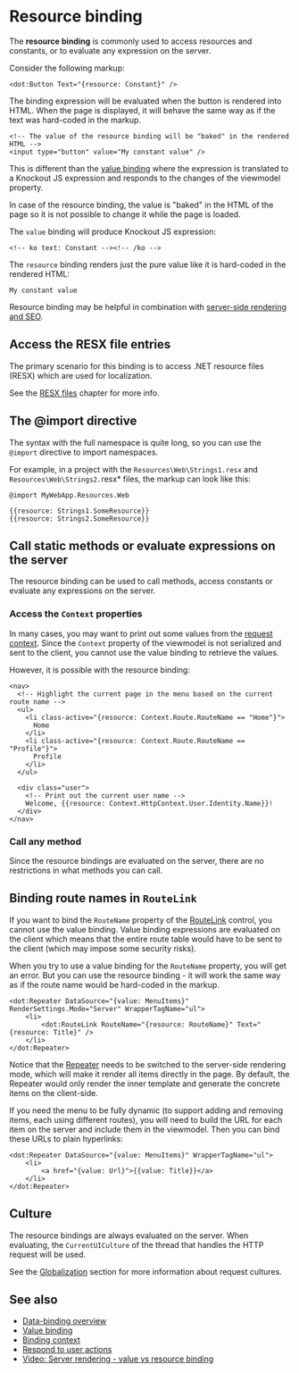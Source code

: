 # Resource binding

The **resource binding** is commonly used to access resources and constants, or to evaluate any expression on the server. 

Consider the following markup:

```DOTHTML
<dot:Button Text="{resource: Constant}" />
``` 

The binding expression will be evaluated when the button is rendered into HTML. When the page is displayed, it will behave the same way as if the text was hard-coded in the markup. 

```DOTHTML
<!-- The value of the resource binding will be "baked" in the rendered HTML -->
<input type="button" value="My constant value" />
```

This is different than the [value binding](~/pages/concepts/data-binding/value-binding) where the expression is translated to a Knockout JS expression and responds to the changes of the viewmodel property.

In case of the resource binding, the value is "baked" in the HTML of the page so it is not possible to change it while the page is loaded.

The `value` binding will produce Knockout JS expression:

```DOTHTML
<!-- ko text: Constant --><!-- /ko -->
```

The `resource` binding renders just the pure value like it is hard-coded in the rendered HTML:

```
My constant value
```

Resource binding may be helpful in combination with [server-side rendering and SEO](~/pages/concepts/server-side-rendering).

## Access the RESX file entries

The primary scenario for this binding is to access .NET resource files (RESX) which are used for localization. 

See the [RESX files](~/pages/concepts/localization-and-cultures/resx-files) chapter for more info.

## The @import directive

The syntax with the full namespace is quite long, so you can use the `@import` directive to import namespaces.

For example, in a project with the `Resources\Web\Strings1.resx` and `Resources\Web\Strings2.`resx* files, the markup can look like this:

```DOTHTML
@import MyWebApp.Resources.Web

{{resource: Strings1.SomeResource}}
{{resource: Strings2.SomeResource}}
```

## Call static methods or evaluate expressions on the server

The resource binding can be used to call methods, access constants or evaluate any expressions on the server.

### Access the `Context` properties

In many cases, you may want to print out some values from the [request context](~/pages/concepts/viewmodels/request-context). Since the `Context` property of the viewmodel is not serialized and sent to the client, you cannot use the value binding to retrieve the values. 

However, it is possible with the resource binding:

```DOTHTML
<nav>
  <!-- Highlight the current page in the menu based on the current route name -->
  <ul>
    <li class-active="{resource: Context.Route.RouteName == "Home"}">
      Home
    </li>
    <li class-active="{resource: Context.Route.RouteName == "Profile"}">
      Profile
    </li>
  </ul>

  <div class="user">
    <!-- Print out the current user name -->
    Welcome, {{resource: Context.HttpContext.User.Identity.Name}}!
  </div>
</nav>
```

### Call any method

Since the resource bindings are evaluated on the server, there are no restrictions in what methods you can call. 

## Binding route names in `RouteLink`

If you want to bind the `RouteName` property of the [RouteLink](~/controls/builtin/RouteLink) control, you cannot use the value binding. Value binding expressions are evaluated on the client which means that the entire route table would have to be sent to the client (which may impose some security risks). 

When you try to use a value binding for the `RouteName` property, you will get an error. But you can use the resource binding - it will work the same way as if the route name would be hard-coded in the markup.

```DOTHTML
<dot:Repeater DataSource="{value: MenuItems}" RenderSettings.Mode="Server" WrapperTagName="ul">
    <li>
        <dot:RouteLink RouteName="{resource: RouteName}" Text="{resource: Title}" />
    </li>
</dot:Repeater>
```

Notice that the [Repeater](~/controls/builtin/Repeater) needs to be switched to the server-side rendering mode, which will make it render all items directly in the page. By default, the Repeater would only render the inner template and generate the concrete items on the client-side.

If you need the menu to be fully dynamic (to support adding and removing items, each using different routes), you will need to build the URL for each item on the server and include them in the viewmodel. Then you can bind these URLs to plain hyperlinks:

```DOTHTML
<dot:Repeater DataSource="{value: MenuItems}" WrapperTagName="ul">
    <li>
        <a href="{value: Url}">{{value: Title}}</a>
    </li>
</dot:Repeater>
```

## Culture

The resource bindings are always evaluated on the server. When evaluating, the `CurrentUICulture` of the thread that handles the HTTP request will be used. 
 
See the [Globalization](~/pages/concepts/localization-and-cultures/multi-language-applications) section for more information about request cultures.

## See also

* [Data-binding overview](~/pages/concepts/data-binding/overview)
* [Value binding](~/pages/concepts/data-binding/value-binding)
* [Binding context](~/pages/concepts/data-binding/binding-context)
* [Respond to user actions](~/pages/concepts/respond-to-user-actions/overview)
* [Video: Server rendering - value vs resource binding](https://www.youtube.com/watch?v=FLIcYBaja-I&ab_channel=DotVVM)